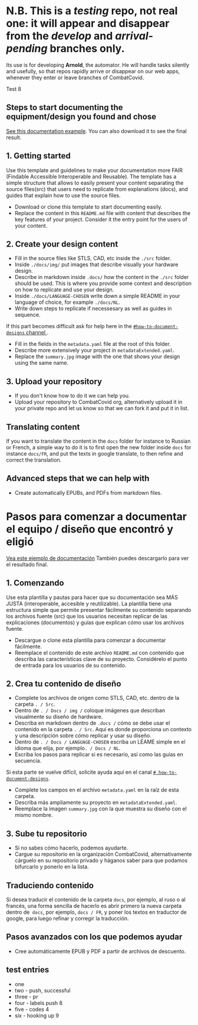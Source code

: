 # N.B. This is a ***testing*** repo, not real one: it will appear and disappear from the ***develop*** and ***arrival-pending*** branches only.
Its use is for developing **Arnold**, the automator. He will handle tasks silently and usefully, so that repos
rapidly arrive or disappear on our web apps, whenever they enter or leave branches of CombatCovid.

Test 8

## Steps to start documenting the equipment/design you found and chose 
[See this documentation example](https://github.com/CombatCovid/mit-emergency-ventilator). You can also download it to see the final result.
## 1. Getting started
Use this template and guidelines to make your documentation more FAIR (Findable Accessible Interoperable and Reusable). The template has a simple structure that allows to easily present your content separating the source files(src) that users need to replicate from explanations (docs), and guides that explain how to use the source files. 

-  Download or clone this template to start documenting easily.
-  Replace the content in this `README.md` file with content that describes the key features of your project. Consider it the entry point for the users of your content. 

## 2. Create your design content
- Fill in the source files like STLS, CAD, etc inside the `./src` folder.
- Inside `./docs/img/` put images that describe visually your hardware design.
- Describe in markdown inside `.docs/` how the content in the `./src` folder should be used. This is where you provide some context and description on how to replicate and use your design.
- Inside `./docs/LANGUAGE-CHOSEN` write down a simple README in your language of choice, for example `./docs/NL`.
- Write down steps to replicate if necessesary as well as guides in sequence.

If this part becomes difficult ask for help here in the [`#how-to-document-designs` channel ](https://discord.gg/KB3bwpw).

- Fill in the fields in the `metadata.yaml` file at the root of this folder.
- Describe more extensively your project in `metadataExtended.yaml`.
- Replace the `summary.jpg` image with the one that shows your design using the same name.

## 3. Upload your repository
- If you don't know how to do it we can help you.
- Upload your repository to CombatCovid org, alternatively upload it in your private repo and let us know so that we can fork it and put it in list.

## Translating content
If you want to translate the content in the `docs` folder for instance to Russian or French, a simple way to do it is to first open the new folder inside `docs` for instance `docs/FR`, and put the texts in google translate, to then refine and correct the translation.

## Advanced steps that we can help with
- Create automatically EPUBs, and PDFs from markdown files. 



# Pasos para comenzar a documentar el equipo / diseño que encontró y eligió
[Vea este ejemplo de documentación](https://github.com/CombatCovid/mit-emergency-ventilator) También puedes descargarlo para ver el resultado final.
## 1. Comenzando
Use esta plantilla y pautas para hacer que su documentación sea MÁS JUSTA (interoperable, accesible y reutilizable). La plantilla tiene una estructura simple que permite presentar fácilmente su contenido separando los archivos fuente (src) que los usuarios necesitan replicar de las explicaciones (documentos) y guías que explican cómo usar los archivos fuente.

- Descargue o clone esta plantilla para comenzar a documentar fácilmente.
- Reemplace el contenido de este archivo `README.md` con contenido que describa las características clave de su proyecto. Considérelo el punto de entrada para los usuarios de su contenido.

## 2. Crea tu contenido de diseño
- Complete los archivos de origen como STLS, CAD, etc. dentro de la carpeta `. / Src`.
- Dentro de `. / Docs / img /` coloque imágenes que describan visualmente su diseño de hardware.
- Describa en markdown dentro de `.docs /` cómo se debe usar el contenido en la carpeta `. / Src`. Aquí es donde proporciona un contexto y una descripción sobre cómo replicar y usar su diseño.
- Dentro de `. / Docs / LANGUAGE-CHOSEN` escriba un LÉAME simple en el idioma que elija, por ejemplo`. / Docs / NL`.
- Escriba los pasos para replicar si es necesario, así como las guías en secuencia.

Si esta parte se vuelve difícil, solicite ayuda aquí en el canal [`# how-to-document-designs`](https://discord.gg/KB3bwpw).

- Complete los campos en el archivo `metadata.yaml` en la raíz de esta carpeta.
- Describa más ampliamente su proyecto en `metadataExtended.yaml`.
- Reemplace la imagen `summary.jpg` con la que muestra su diseño con el mismo nombre.

## 3. Sube tu repositorio
- Si no sabes cómo hacerlo, podemos ayudarte.
- Cargue su repositorio en la organización CombatCovid, alternativamente cárguelo en su repositorio privado y háganos saber para que podamos bifurcarlo y ponerlo en la lista.

## Traduciendo contenido
Si desea traducir el contenido de la carpeta `docs`, por ejemplo, al ruso o al francés, una forma sencilla de hacerlo es abrir primero la nueva carpeta dentro de` docs`, por ejemplo, `docs / FR`, y poner los textos en traductor de google, para luego refinar y corregir la traducción.

## Pasos avanzados con los que podemos ayudar
- Cree automáticamente EPUB y PDF a partir de archivos de descuento.

## test entries

- one
- two - push, successful
- three - pr
- four - labels push 8
- five - codes 4
- six - hooking up 9


